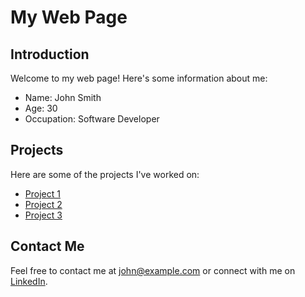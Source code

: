 # My Web Page

## Introduction

Welcome to my web page! Here's some information about me:

- Name: John Smith
- Age: 30
- Occupation: Software Developer

## Projects

Here are some of the projects I've worked on:

- [Project 1](https://github.com/johnsmith/project1)
- [Project 2](https://github.com/johnsmith/project2)
- [Project 3](https://github.com/johnsmith/project3)

## Contact Me

Feel free to contact me at [john@example.com](mailto:john@example.com) or connect with me on [LinkedIn](https://www.linkedin.com/in/johnsmith/).
